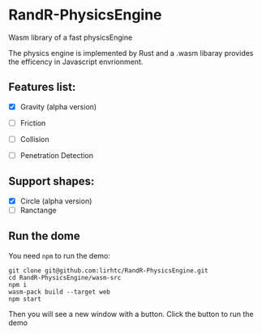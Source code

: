 # RandR-PhysicsEngine
Wasm library of a fast physicsEngine

The physics engine is implemented by Rust and a .wasm libaray provides the efficency in Javascript envrionment.

## Features list:

- [x] Gravity (alpha version)
- [ ] Friction
- [ ] Collision
- [ ] Penetration Detection


## Support shapes:
- [x] Circle (alpha version)
- [ ] Ranctange

## Run the dome

You need `npm` to run the demo:   
```
git clone git@github.com:lirhtc/RandR-PhysicsEngine.git
cd RandR-PhysicsEngine/wasm-src
npm i
wasm-pack build --target web
npm start
```

Then you will see a new window with a button. Click the button to run the demo